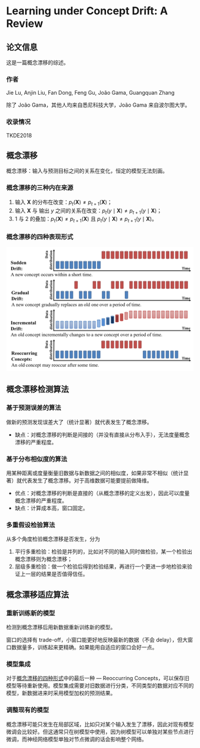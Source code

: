 # Learning under Concept Drift: A Review

## 论文信息

这是一篇概念漂移的综述。

### 作者

Jie Lu, Anjin Liu, Fan Dong, Feng Gu, João Gama, Guangquan Zhang

除了 João Gama，其他人均来自悉尼科技大学，João Gama 来自波尔图大学。

### 收录情况

TKDE2018

## 概念漂移

概念漂移：输入与预测目标之间的关系在变化，恒定的模型无法刻画。

### 概念漂移的三种内在来源

1. 输入 $\bm{X}$ 的分布在改变：$p_t(\bm{X}) \neq p_{t+1}(\bm{X})$；
2. 输入 $\bm{X}$ 与 输出 $y$ 之间的关系在改变：$p_t(y \mid \bm{X}) \neq p_{t+1}(y \mid \bm{X})$；
3. 1 与 2 的叠加：$p_t(\bm{X}) \neq p_{t+1}(\bm{X})$ 且 $p_t(y \mid \bm{X}) \neq p_{t+1}(y \mid \bm{X})$。

### 概念漂移的四种表现形式

<div align='center'>

![](image/2023-06-08-15-43-21.png)
</div align='center'>

## 概念漂移检测算法

### 基于预测误差的算法

做新的预测发现误差大了（统计显著）就代表发生了概念漂移。

- 缺点：对概念漂移的判断是间接的（并没有直接从分布入手），无法度量概念漂移的严重程度。

### 基于分布相似度的算法

用某种距离或度量衡量旧数据与新数据之间的相似度，如果非常不相似（统计显著）就代表发生了概念漂移。对于高维数据可能要提前做降维。

- 优点：对概念漂移的判断是直接的（从概念漂移的定义出发），因此可以度量概念漂移的严重程度。
- 缺点：计算成本高，窗口固定。

### 多重假设检验算法

从多个角度检验概念漂移是否发生，分为

1. 平行多重检验：检验是并列的，比如对不同的输入同时做检验，某一个检验出概念漂移则为概念漂移；
2. 层级多重检验：做一个检验后得到检验结果，再进行一个更进一步地检验来验证上一层的结果是否值得信任。

## 概念漂移适应算法

### 重新训练新的模型

检测到概念漂移后用新数据重新训练新的模型。

窗口的选择有 trade-off，小窗口能更好地反映最新的数据（不会 delay），但大窗口数据量多，训练起来更精确。如果能用自适应的窗口会好一点。

### 模型集成

对于[概念漂移的四种形式](#概念漂移的四种表现形式)中的最后一种 &mdash; Reoccurring Concepts，可以保存旧模型等待重新使用。模型集成需要对旧数据进行分类，不同类型的数据对应不同的模型，新数据进来时采用模型加权的预测结果。

### 调整现有的模型

概念漂移可能只发生在局部区域，比如只对某个输入发生了漂移，因此对现有模型微调会比较好。但这通常只在树模型中使用，因为树模型可以单独对某些节点进行微调，而神经网络模型单独对节点微调的话会影响整个网络。